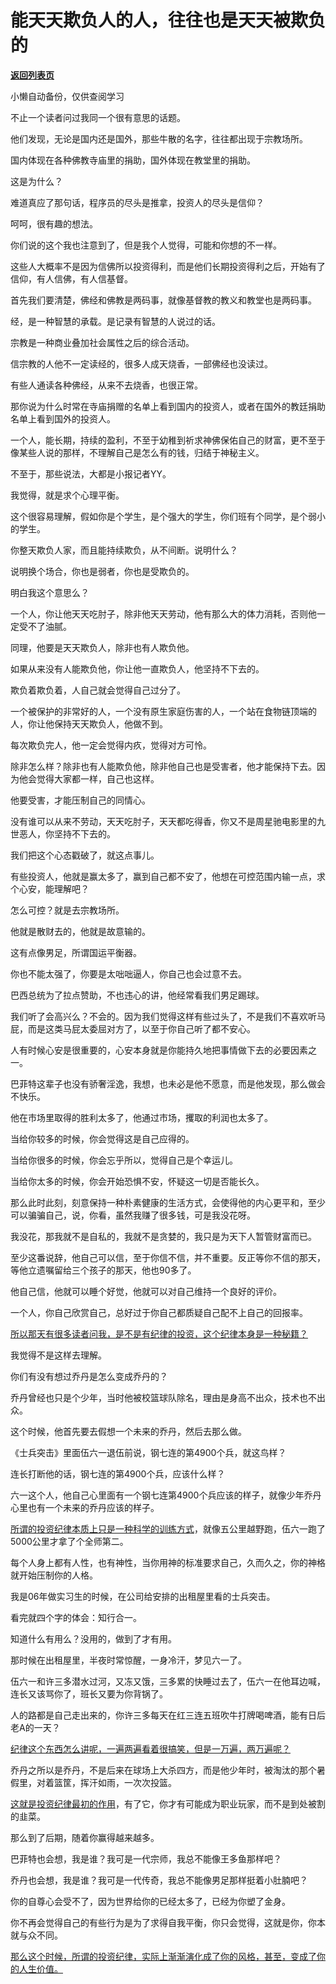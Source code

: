 # 能天天欺负人的人，往往也是天天被欺负的

[**返回列表页**](/gzh/记忆承载3)

小懒自动备份，仅供查阅学习

不止一个读者问过我同一个很有意思的话题。

他们发现，无论是国内还是国外，那些牛散的名字，往往都出现于宗教场所。

国内体现在各种佛教寺庙里的捐助，国外体现在教堂里的捐助。

这是为什么？  

难道真应了那句话，程序员的尽头是推拿，投资人的尽头是信仰？  

呵呵，很有趣的想法。

你们说的这个我也注意到了，但是我个人觉得，可能和你想的不一样。  

这些人大概率不是因为信佛所以投资得利，而是他们长期投资得利之后，开始有了信仰，有人信佛，有人信基督。

首先我们要清楚，佛经和佛教是两码事，就像基督教的教义和教堂也是两码事。  

经，是一种智慧的承载。是记录有智慧的人说过的话。  

宗教是一种商业叠加社会属性之后的综合活动。

信宗教的人他不一定读经的，很多人成天烧香，一部佛经也没读过。  

有些人通读各种佛经，从来不去烧香，也很正常。

那你说为什么时常在寺庙捐赠的名单上看到国内的投资人，或者在国外的教廷捐助名单上看到国外的投资人。  

一个人，能长期，持续的盈利，不至于幼稚到祈求神佛保佑自己的财富，更不至于像某些人说的那样，不理解自己是怎么有的钱，归结于神秘主义。  

不至于，那些说法，大都是小报记者YY。

我觉得，就是求个心理平衡。  

这个很容易理解，假如你是个学生，是个强大的学生，你们班有个同学，是个弱小的学生。  

你整天欺负人家，而且能持续欺负，从不间断。说明什么？

说明换个场合，你也是弱者，你也是受欺负的。

明白我这个意思么？  

一个人，你让他天天吃肘子，除非他天天劳动，他有那么大的体力消耗，否则他一定受不了油腻。

同理，他要是天天欺负人，除非也有人欺负他。  

如果从来没有人能欺负他，你让他一直欺负人，他坚持不下去的。  

欺负着欺负着，人自己就会觉得自己过分了。  

一个被保护的非常好的人，一个没有原生家庭伤害的人，一个站在食物链顶端的人，你让他保持天天欺负人，他做不到。  

每次欺负完人，他一定会觉得内疚，觉得对方可怜。  

除非怎么样？除非也有人能欺负他，除非他自己也是受害者，他才能保持下去。因为他会觉得大家都一样，自己也这样。

他要受害，才能压制自己的同情心。  

没有谁可以从来不劳动，天天吃肘子，天天都吃得香，你又不是周星驰电影里的九世恶人，你坚持不下去的。

我们把这个心态戳破了，就这点事儿。  

有些投资人，他就是赢太多了，赢到自己都不安了，他想在可控范围内输一点，求个心安，能理解吧？  

怎么可控？就是去宗教场所。

他就是散财去的，他就是故意输的。

这有点像男足，所谓国运平衡器。  

你也不能太强了，你要是太咄咄逼人，你自己也会过意不去。

巴西总统为了拉点赞助，不也违心的讲，他经常看我们男足踢球。  

我们听了会高兴么？不会的。因为我们觉得这样有些过头了，不是我们不喜欢听马屁，而是这类马屁太委屈对方了，以至于你自己听了都不安心。

人有时候心安是很重要的，心安本身就是你能持久地把事情做下去的必要因素之一。  

巴菲特这辈子也没有骄奢淫逸，我想，也未必是他不愿意，而是他发现，那么做会不快乐。  

他在市场里取得的胜利太多了，他通过市场，攫取的利润也太多了。

当给你较多的时候，你会觉得这是自己应得的。  

当给你很多的时候，你会忘乎所以，觉得自己是个幸运儿。

当给你太多的时候，你会开始恐惧不安，怀疑这一切是否能长久。

那么此时此刻，刻意保持一种朴素健康的生活方式，会使得他的内心更平和，至少可以骗骗自己，说，你看，虽然我赚了很多钱，可是我没花呀。

我没花，那我就不是自私的，我就不是贪婪的，我只是为天下人暂管财富而已。

至少这番说辞，他自己可以信，至于你信不信，并不重要。反正等你不信的那天，等他立遗嘱留给三个孩子的那天，他也90多了。

他自己信，他就可以睡个好觉，他就可以对自己维持一个良好的评价。  

一个人，你自己欣赏自己，总好过于你自己都质疑自己配不上自己的回报率。

[所以那天有很多读者问我，是不是有纪律的投资，这个纪律本身是一种秘籍？](http://mp.weixin.qq.com/s?__biz=Mzg4MTg2MzU3Mg==&mid=2247484445&idx=1&sn=dfee913dcdc37be61d1041969f6d2d11&chksm=cf5e3ae6f829b3f0808b73385bd53287600c5f1150378cc1d4bbe1ec394d2630acbcb0f3d453&scene=21#wechat_redirect)

我觉得不是这样去理解。

你们有没有想过乔丹是怎么变成乔丹的？  

乔丹曾经也只是个少年，当时他被校篮球队除名，理由是身高不出众，技术也不出众。

这个时候，他首先要去假想一个未来的乔丹，然后去那么做。  

《士兵突击》里面伍六一退伍前说，钢七连的第4900个兵，就这鸟样？  

连长打断他的话，钢七连的第4900个兵，应该什么样？  

六一这个人，他自己心里面有一个钢七连第4900个兵应该的样子，就像少年乔丹心里也有一个未来的乔丹应该的样子。  

[所谓的投资纪律本质上只是一种科学的训练方式](http://mp.weixin.qq.com/s?__biz=Mzg4MTg2MzU3Mg==&mid=2247484445&idx=1&sn=dfee913dcdc37be61d1041969f6d2d11&chksm=cf5e3ae6f829b3f0808b73385bd53287600c5f1150378cc1d4bbe1ec394d2630acbcb0f3d453&scene=21#wechat_redirect)，就像五公里越野跑，伍六一跑了5000公里才拿了个全师第二。

每个人身上都有人性，也有神性，当你用神的标准要求自己，久而久之，你的神格就开始压制你的人格。  

我是06年做实习生的时候，在公司给安排的出租屋里看的士兵突击。

看完就四个字的体会：知行合一。  

知道什么有用么？没用的，做到了才有用。  

那时候在出租屋里，半夜时常惊醒，一身冷汗，梦见六一了。

伍六一和许三多潜水过河，又冻又饿，三多累的快睡过去了，伍六一在他耳边喊，连长又该骂你了，班长又要为你背锅了。

人的路都是自己走出来的，你许三多每天在红三连五班吹牛打牌喝啤酒，能有日后老A的一天？  

[纪律这个东西怎么讲呢，一遍两遍看着很搞笑，但是一万遍，两万遍呢？  
](http://mp.weixin.qq.com/s?__biz=Mzg4MTg2MzU3Mg==&mid=2247484445&idx=1&sn=dfee913dcdc37be61d1041969f6d2d11&chksm=cf5e3ae6f829b3f0808b73385bd53287600c5f1150378cc1d4bbe1ec394d2630acbcb0f3d453&scene=21#wechat_redirect)

乔丹之所以是乔丹，不是后来在球场上大杀四方，而是他少年时，被淘汰的那个暑假里，对着篮筐，挥汗如雨，一次次投篮。  

[这就是投资纪律最初的作用](http://mp.weixin.qq.com/s?__biz=Mzg4MTg2MzU3Mg==&mid=2247484445&idx=1&sn=dfee913dcdc37be61d1041969f6d2d11&chksm=cf5e3ae6f829b3f0808b73385bd53287600c5f1150378cc1d4bbe1ec394d2630acbcb0f3d453&scene=21#wechat_redirect)，有了它，你才有可能成为职业玩家，而不是到处被割的韭菜。  

那么到了后期，随着你赢得越来越多。  

巴菲特也会想，我是谁？我可是一代宗师，我总不能像王多鱼那样吧？  

乔丹也会想，我是谁？我可是一代传奇，我总不能像男足那样挺着小肚腩吧？  

你的自尊心会受不了，因为世界给你的已经太多了，已经为你塑了金身。  

你不再会觉得自己的有些行为是为了求得自我平衡，你只会觉得，这就是你，你本就与众不同。

[那么这个时候，所谓的投资纪律，实际上渐渐演化成了你的风格，甚至，变成了你的人生价值。](http://mp.weixin.qq.com/s?__biz=Mzg4MTg2MzU3Mg==&mid=2247484445&idx=1&sn=dfee913dcdc37be61d1041969f6d2d11&chksm=cf5e3ae6f829b3f0808b73385bd53287600c5f1150378cc1d4bbe1ec394d2630acbcb0f3d453&scene=21#wechat_redirect)

